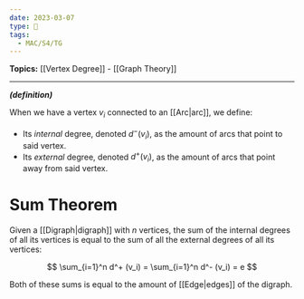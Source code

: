```yaml
---
date: 2023-03-07
type: 🧠
tags:
  - MAC/S4/TG
---
```


**Topics:** [[Vertex Degree]] - [[Graph Theory]]

---

_**(definition)**_

When we have a vertex $v_i$ connected to an [[Arc|arc]], we define:

- Its _internal_ degree, denoted $d^-(v_i)$, as the amount of arcs that point to said vertex.
- Its _external_ degree, denoted $d^+(v_i)$, as the amount of arcs that point away from said vertex.

# Sum Theorem

Given a [[Digraph|digraph]] with $n$ vertices, the sum of the internal degrees of all its vertices is equal to the sum of all the external degrees of all its vertices:

$$
\sum_{i=1}^n d^+ (v_i) = \sum_{i=1}^n d^- (v_i) = e
$$

Both of these sums is equal to the amount of [[Edge|edges]] of the digraph.
